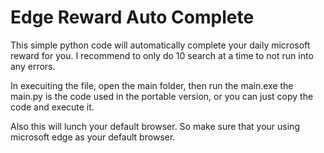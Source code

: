 # Edge Reward Auto Complete
 This simple python code will automatically complete your daily microsoft reward for you.
 I recommend to only do 10 search at a time to not run into any errors.

In execuiting the file, open the main folder, then run the main.exe
the main.py is the code used in the portable version, or you can just copy the code and execute it.

Also this will lunch your default browser. So make sure that your using microsoft edge as your default browser.
